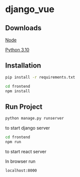 # django_vue

## Downloads

[Node](https://nodejs.org/en/download/)

[Python 3.10](https://www.python.org/downloads/)

## Installation

```bash
pip install -r requirements.txt
```

```bash
cd frontend
npm install
```

## Run Project

```bash
python manage.py runserver
```
to start django server

```bash
cd frontend
npm run
```
to start react server

In browser run
```bash
localhost:8000
```
